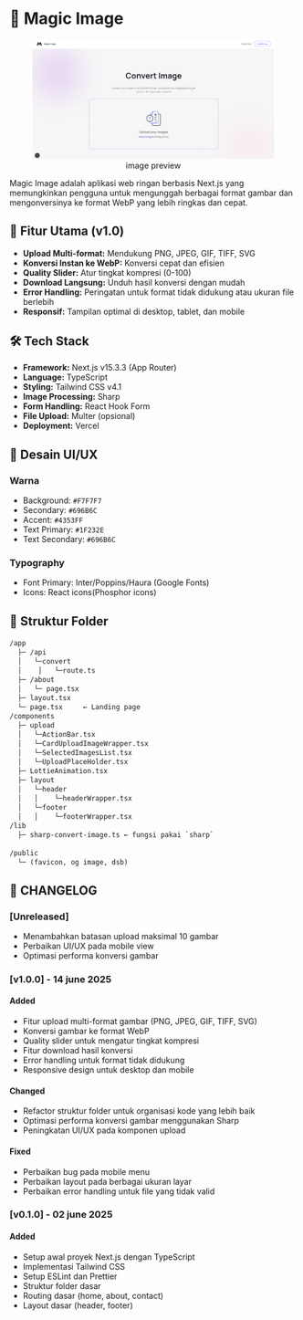 

# 🎨 Magic Image

<figure>
<img src="/public/example/example.png" width="800px" />
<figcaption align="center">image preview</figcaption>
</figure>
Magic Image adalah aplikasi web ringan berbasis Next.js yang memungkinkan pengguna untuk mengunggah berbagai format gambar dan mengonversinya ke format WebP yang lebih ringkas dan cepat.

## 🌟 Fitur Utama (v1.0)

- **Upload Multi-format:** Mendukung PNG, JPEG, GIF, TIFF, SVG
- **Konversi Instan ke WebP:** Konversi cepat dan efisien
- **Quality Slider:** Atur tingkat kompresi (0-100)
- **Download Langsung:** Unduh hasil konversi dengan mudah
- **Error Handling:** Peringatan untuk format tidak didukung atau ukuran file berlebih
- **Responsif:** Tampilan optimal di desktop, tablet, dan mobile

## 🛠️ Tech Stack

- **Framework:** Next.js v15.3.3 (App Router)
- **Language:** TypeScript
- **Styling:** Tailwind CSS v4.1
- **Image Processing:** Sharp
- **Form Handling:** React Hook Form
- **File Upload:** Multer (opsional)
- **Deployment:** Vercel

## 🎨 Desain UI/UX

### Warna
- Background: `#F7F7F7`
- Secondary: `#696B6C`
- Accent: `#4353FF`
- Text Primary: `#1F232E`
- Text Secondary: `#696B6C`

### Typography
- Font Primary: Inter/Poppins/Haura (Google Fonts)
- Icons: React icons(Phosphor icons)

## 📁 Struktur Folder

```
/app
  ├─ /api
  │   └─convert  
  │    │   └─route.ts
  ├─ /about
  │   └─ page.tsx
  ├─ layout.tsx
  └─ page.tsx     ← Landing page
/components
  ├─ upload
  │   └─ActionBar.tsx
  │   └─CardUploadImageWrapper.tsx
  │   └─SelectedImagesList.tsx
  │   └─UploadPlaceHolder.tsx
  ├─ LottieAnimation.tsx
  ├─ layout
  │   └─header
  │   │    └─headerWrapper.tsx
  │   └─footer
  │   │    └─footerWrapper.tsx
/lib
  ├─ sharp-convert-image.ts ← fungsi pakai `sharp`
 
/public
  └─ (favicon, og image, dsb)
```

## 📝 CHANGELOG

### [Unreleased]
- Menambahkan batasan upload maksimal 10 gambar
- Perbaikan UI/UX pada mobile view
- Optimasi performa konversi gambar

### [v1.0.0] - 14 june 2025
#### Added
- Fitur upload multi-format gambar (PNG, JPEG, GIF, TIFF, SVG)
- Konversi gambar ke format WebP
- Quality slider untuk mengatur tingkat kompresi
- Fitur download hasil konversi
- Error handling untuk format tidak didukung
- Responsive design untuk desktop dan mobile

#### Changed
- Refactor struktur folder untuk organisasi kode yang lebih baik
- Optimasi performa konversi gambar menggunakan Sharp
- Peningkatan UI/UX pada komponen upload

#### Fixed
- Perbaikan bug pada mobile menu
- Perbaikan layout pada berbagai ukuran layar
- Perbaikan error handling untuk file yang tidak valid

### [v0.1.0] - 02 june 2025
#### Added
- Setup awal proyek Next.js dengan TypeScript
- Implementasi Tailwind CSS
- Setup ESLint dan Prettier
- Struktur folder dasar
- Routing dasar (home, about, contact)
- Layout dasar (header, footer)

